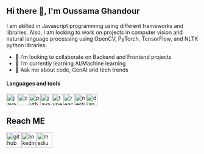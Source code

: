 ## Hi there 👋, I'm Oussama Ghandour
I am skilled in Javascript programming using different frameworks and libraries. Also, I am looking to work on projects in computer vision and natural language processing using OpenCV, PyTorch, TensorFlow, and NLTK python libraries.

- 👯 I’m looking to collaborate on Backend and Frontend projects
- 🌱 I’m currently learning AI/Machine learning
- 💬 Ask me about code, GenAI and tech trends

<h4 align="left">Languages and tools</h4>
<div><img src='https://cdn.jsdelivr.net/npm/simple-icons@3.0.1/icons/javascript.svg' alt='javascript' height='30'><img src='https://cdn.jsdelivr.net/npm/simple-icons@3.0.1/icons/c.svg' alt='c' height='30'><img src='https://cdn.jsdelivr.net/npm/simple-icons@3.0.1/icons/python.svg' alt='python' height='30'><img src='https://cdn.jsdelivr.net/npm/simple-icons@3.0.1/icons/java.svg' alt='java' height='30'><img src='https://cdn.jsdelivr.net/npm/simple-icons@3.0.1/icons/typescript.svg' alt='typescript' height='30'><img src='https://cdn.jsdelivr.net/npm/simple-icons@3.0.1/icons/react.svg' alt='react' height='30'><img src='https://cdn.jsdelivr.net/npm/simple-icons@3.0.1/icons/nestjs.svg' alt='nestjs' height='30'><img src='https://cdn.jsdelivr.net/npm/simple-icons@3.0.1/icons/django.svg' alt='django' height='30'></div>

## Reach ME
[<img src='https://cdn.jsdelivr.net/npm/simple-icons@3.0.1/icons/github.svg' alt='github' height='40'>](https://github.com/oussama-ghandour)[<img src='https://cdn.jsdelivr.net/npm/simple-icons@3.0.1/icons/linkedin.svg' alt='linkedin' height='40' margin-left='2px'>](https://www.linkedin.com/in/oussamaghandour/)[<img src='https://cdn.jsdelivr.net/npm/simple-icons@3.0.1/icons/medium.svg' alt='medium' height='40' margin-left='2px'>](https://medium.com/@oussam92.ing_97719)

